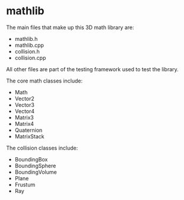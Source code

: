 # mathlib
The main files that make up this 3D math library are:
- mathlib.h
- mathlib.cpp
- collision.h
- collision.cpp

All other files are part of the testing framework used to test the library.

The core math classes include:
- Math
- Vector2
- Vector3
- Vector4
- Matrix3
- Matrix4
- Quaternion
- MatrixStack

The collision classes include:
- BoundingBox
- BoundingSphere
- BoundingVolume
- Plane
- Frustum
- Ray
